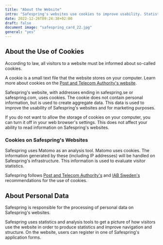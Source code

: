 ```yaml
---
title: "About the Website"
intro: "Safespring's websites use cookies to improve usability. Statistics and analysis tools are used to improve the website."
date: 2022-12-26T09:24:38+02:00
draft: false
document image: "safespring_card_22.jpg"
general: "yes"
---
```


## About the Use of Cookies
According to law, all visitors to a website must be informed about so-called cookies.

A cookie is a small text file that the website stores on your computer. Learn more about cookies on the [Post and Telecom Authority's website](https://pts.se/en/industry/rules/laws/electronic-communications-act/cookies/ "Post and Telecom Authority's website about Cookies").

Safespring's website, with addresses ending in safespring.se or safespring.com, uses cookies. The cookie does not contain personal information, but is used to create aggregate data. This data is used to improve the usability of Safespring's websites and for marketing purposes.

If you do not want to allow the storage of cookies on your computer, you can turn it off in your web browser's settings. This does not affect your ability to read information on Safespring's websites.

### Cookies on Safespring's Websites
Safespring uses Matomo as an analysis tool. Matomo uses cookies. The information generated by these (including IP addresses) will be handled on Safespring's infrastructure. This information is used to evaluate visitor statistics.

Safespring follows [Post and Telecom Authority's](https://pts.se/en/industry/rules/laws/electronic-communications-act/cookies/ "Post and Telecom Authority's website about Cookies") and [IAB Sweden's](http://www.minacookies.se/rekommendation-en/ "IAB Sweden's recommendations for the use of cookies") recommendations for the use of cookies.

## About Personal Data
Safespring is responsible for the processing of personal data on Safespring's websites.

Safespring uses statistics and analysis tools to get a picture of how visitors use the website in order to produce statistics and improve navigation and structure. On the website, users can register in one of Safespring's application forms.
